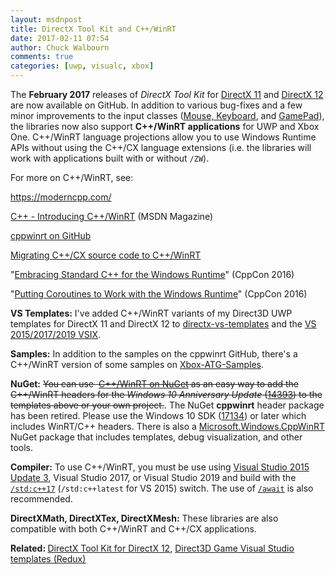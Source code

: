 ```yaml
---
layout: msdnpost
title: DirectX Tool Kit and C++/WinRT
date: 2017-02-11 07:54
author: Chuck Walbourn
comments: true
categories: [uwp, visualc, xbox]
---
```

The <strong>February 2017</strong> releases of <em>DirectX Tool Kit</em> for <a href="https://github.com/Microsoft/DirectXTK/releases">DirectX 11</a> and <a href="https://github.com/Microsoft/DirectXTK12/releases">DirectX 12</a> are now available on GitHub. In addition to various bug-fixes and a few minor improvements to the input classes (<a href="https://walbourn.github.io/directx-tool-kit-keyboard-and-mouse-support/">Mouse, Keyboard</a>, and <a href="https://walbourn.github.io/directx-tool-kit-now-with-gamepads/">GamePad</a>), the libraries now also support <strong>C++/WinRT applications</strong> for UWP and Xbox One. C++/WinRT language projections allow you to use Windows Runtime APIs without using the C++/CX language extensions (i.e. the libraries will work with applications built with or without <code>/ZW</code>).
<!--more-->

For more on C++/WinRT, see:

<a href="https://moderncpp.com/">https://moderncpp.com/</a>

<a href="https://msdn.microsoft.com/en-us/magazine/mt745094.aspx">C++ - Introducing C++/WinRT</a> (MSDN Magazine)

<a href="https://github.com/Microsoft/cppwinrt">cppwinrt on GitHub</a>

<a href="https://aka.ms/cppwinrt">Migrating C++/CX source code to C++/WinRT</a>

"<a href="https://www.youtube.com/watch?v=lm4IwfiJ3EU">Embracing Standard C++ for the Windows Runtime</a>" (CppCon 2016)

"<a href="https://www.youtube.com/watch?v=v0SjumbIips">Putting Coroutines to Work with the Windows Runtime</a>" (CppCon 2016)

<strong>VS Templates:</strong> I've added C++/WinRT variants of my Direct3D UWP templates for DirectX 11 and DirectX 12 to <a href="https://github.com/walbourn/directx-vs-templates">directx-vs-templates</a> and the <a href="https://github.com/walbourn/directx-vs-templates/releases">VS 2015/2017/2019 VSIX</a>.

<strong>Samples:</strong> In addition to the samples on the cppwinrt GitHub, there's a C++/WinRT version of some samples on <a href="https://github.com/Microsoft/Xbox-ATG-Samples">Xbox-ATG-Samples</a>.

<strong>NuGet:</strong> <strike>You can use  <a href="https://www.nuget.org/packages/cppwinrt/">C++/WinRT on NuGet</a> as an easy way to add the C++/WinRT headers for the <em>Windows 10 Anniversary Update</em> (<a href="https://walbourn.github.io/windows-10-anniversary-update-sdk/">14393</a>) to the templates above or your own project.</strike>. The NuGet **cppwinrt** header package has been retired. Please use the Windows 10 SDK ([17134](https://walbourn.github.io/windows-10-april-2018-update-sdk/)) or later which includes WinRT/C++ headers. There is also a [Microsoft.Windows.CppWinRT](https://www.nuget.org/packages/Microsoft.Windows.CppWinRT/) NuGet package that includes templates, debug visualization, and other tools.

<strong>Compiler:</strong> To use C++/WinRT, you must be use using <a href="https://walbourn.github.io/visual-studio-2015-update-3/">Visual Studio 2015 Update 3</a>, Visual Studio 2017, or Visual Studio 2019 and build with the <a href="https://devblogs.microsoft.com/cppblog/permissive-switch/"><code>/std:c++17</code></a> (``/std:c++latest`` for VS 2015) switch. The use of <a href="https://devblogs.microsoft.com/cppblog/using-c-coroutines-to-simplify-async-uwp-code/"><code>/await</code></a> is also recommended.

<strong>DirectXMath, DirectXTex, DirectXMesh:</strong> These libraries are also compatible with both C++/WinRT and C++/CX applications.

<strong>Related: </strong><a href="https://walbourn.github.io/directx-tool-kit-for-directx-12/">DirectX Tool Kit for DirectX 12</a>, <a href="https://walbourn.github.io/direct3d-game-visual-studio-templates-redux/">Direct3D Game Visual Studio templates (Redux)</a>
